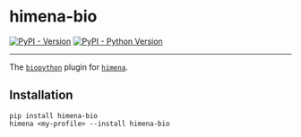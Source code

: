 # himena-bio

[![PyPI - Version](https://img.shields.io/pypi/v/himena-bio.svg)](https://pypi.org/project/himena-bio)
[![PyPI - Python Version](https://img.shields.io/pypi/pyversions/himena-bio.svg)](https://pypi.org/project/himena-bio)

-----

The [`biopython`](https://github.com/biopython/biopython) plugin for [`himena`](https://github.com/hanjinliu/himena).

## Installation

```console
pip install himena-bio
himena <my-profile> --install himena-bio
```
